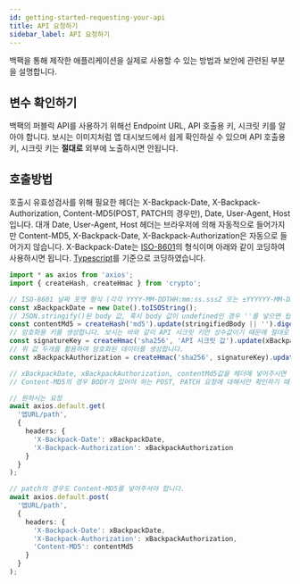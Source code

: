 ```yaml
---
id: getting-started-requesting-your-api
title: API 요청하기
sidebar_label: API 요청하기
---
```


백팩을 통해 제작한 애플리케이션을 실제로 사용할 수 있는 방법과 보안에 관련된 부분을 설명합니다.

## 변수 확인하기

백팩의 퍼블릭 API를 사용하기 위해선 Endpoint URL, API 호출용 키, 시크릿 키를 알아야 합니다.
보시는 이미지처럼 앱 대시보드에서 쉽게 확인하실 수 있으며 API 호출용 키, 시크릿 키는 <strong>절대로</strong> 외부에 노출하시면 안됩니다.

## 호출방법

호출시 유효성검사를 위해 필요한 헤더는 X-Backpack-Date, X-Backpack-Authorization, Content-MD5(POST, PATCH의 경우만), Date, User-Agent, Host 입니다. 대개 Date, User-Agent, Host 헤더는 브라우저에 의해 자동적으로 들어가지만 Content-MD5, X-Backpack-Date, X-Backpack-Authorization은 자동으로 들어가지 않습니다. X-Backpack-Date는 [ISO-8601](https://naver.com)의 형식이며 아래와 같이 코딩하여 사용하시면 됩니다. [Typescript](https://naver.com)를 기준으로 코딩하였습니다.

```Typescript
import * as axios from 'axios';
import { createHash, createHmac } from 'crypto';

// ISO-8601 날짜 포맷 형식 (각각 YYYY-MM-DDTHH:mm:ss.sssZ 또는 ±YYYYYY-MM-DDTHH:mm:ss.sssZ)
const xBackpackDate = new Date().toISOString();
// JSON.stringify()된 body 값, 혹시 body 값이 undefined인 경우 ''를 넣으면 됩니다.
const contentMd5 = createHash('md5').update(stringifiedBody || '').digest('hex');
// 암호화용 키를 생성합니다. 보시는 바와 같이 API 시크릿 키만 상수값이기 때문에 절대로 노출해선 안됩니다.
const signatureKey = createHmac('sha256', 'API 시크릿 값').update(xBackpackDate).digest('hex');
// 위 값 두개를 활용하여 암호화된 데이터를 생성합니다.
const xBackpackAuthorization = createHmac('sha256', signatureKey).update(contentMd5).digest('hex');

// xBackpackDate, xBackpackAuthorization, contentMd5값을 헤더에 넣어주시면 됩니다.
// Content-MD5의 경우 BODY가 있어야 하는 POST, PATCH 요청에 대해서만 확인하기 때문에 GET, DELETE등의 요청에선 필요 없습니다.

// 원하시는 요청
await axios.default.get(
  '앱URL/path',
  {
    headers: {
      'X-Backpack-Date': xBackpackDate,
      'X-Backpack-Authorization': xBackpackAuthorization
    }
  }
);

// patch의 경우도 Content-MD5를 넣어주셔야 합니다.
await axios.default.post(
  '앱URL/path',
  {
    headers: {
      'X-Backpack-Date': xBackpackDate,
      'X-Backpack-Authorization': xBackpackAuthorization,
      'Content-MD5': contentMd5
    }
  }
);
```
